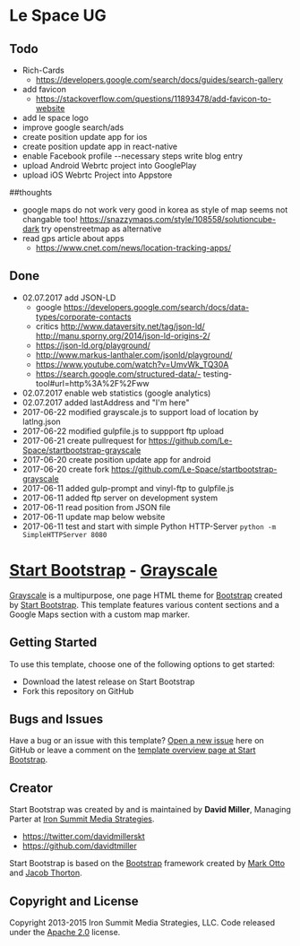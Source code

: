 # Le Space UG

## Todo
- Rich-Cards
    - https://developers.google.com/search/docs/guides/search-gallery
- add favicon
    - https://stackoverflow.com/questions/11893478/add-favicon-to-website
- add le space logo
- improve google search/ads  
- create position update app for ios
- create position update app in react-native
- enable Facebook profile
    --necessary steps write blog entry   
- upload Android Webrtc project into GooglePlay 
- upload iOS Webrtc Project into Appstore

##thoughts
- google maps do not work very good in korea as style of map seems not changable too! https://snazzymaps.com/style/108558/solutioncube-dark try openstreetmap as alternative
- read gps article about apps
	- https://www.cnet.com/news/location-tracking-apps/

## Done
- 02.07.2017 add JSON-LD
    - google https://developers.google.com/search/docs/data-types/corporate-contacts
    - critics 
        http://www.dataversity.net/tag/json-ld/ 
        http://manu.sporny.org/2014/json-ld-origins-2/
    - https://json-ld.org/playground/
    - http://www.markus-lanthaler.com/jsonld/playground/
    - https://www.youtube.com/watch?v=UmvWk_TQ30A
    - https://search.google.com/structured-data/-
    testing-tool#url=http%3A%2F%2Fww
- 02.07.2017 enable web statistics (google analytics) 
- 02.07.2017 added lastAddress and "I'm here"
- 2017-06-22 modified grayscale.js to support load of location by latlng.json
- 2017-06-22 modified gulpfile.js to suppport ftp upload
- 2017-06-21 create pullrequest for https://github.com/Le-Space/startbootstrap-grayscale
- 2017-06-20 create position update app for android
- 2017-06-20 create fork https://github.com/Le-Space/startbootstrap-grayscale 
- 2017-06-11 added gulp-prompt and vinyl-ftp to gulpfile.js
- 2017-06-11 added ftp server on development system
- 2017-06-11 read position from JSON file 
- 2017-06-11 update map below website
- 2017-06-11 test and start with simple Python HTTP-Server ``python -m SimpleHTTPServer 8080``
# [Start Bootstrap](http://startbootstrap.com/) - [Grayscale](http://startbootstrap.com/template-overviews/grayscale/)

[Grayscale](http://startbootstrap.com/template-overviews/grayscale/) is a multipurpose, one page HTML theme for [Bootstrap](http://getbootstrap.com/) created by [Start Bootstrap](http://startbootstrap.com/). This template features various content sections and a Google Maps section with a custom map marker.

## Getting Started

To use this template, choose one of the following options to get started:
* Download the latest release on Start Bootstrap
* Fork this repository on GitHub

## Bugs and Issues

Have a bug or an issue with this template? [Open a new issue](https://github.com/IronSummitMedia/startbootstrap-grayscale/issues) here on GitHub or leave a comment on the [template overview page at Start Bootstrap](http://startbootstrap.com/template-overviews/grayscale/).

## Creator

Start Bootstrap was created by and is maintained by **David Miller**, Managing Parter at [Iron Summit Media Strategies](http://www.ironsummitmedia.com/).

* https://twitter.com/davidmillerskt
* https://github.com/davidtmiller

Start Bootstrap is based on the [Bootstrap](http://getbootstrap.com/) framework created by [Mark Otto](https://twitter.com/mdo) and [Jacob Thorton](https://twitter.com/fat).

## Copyright and License

Copyright 2013-2015 Iron Summit Media Strategies, LLC. Code released under the [Apache 2.0](https://github.com/IronSummitMedia/startbootstrap-grayscale/blob/gh-pages/LICENSE) license.
